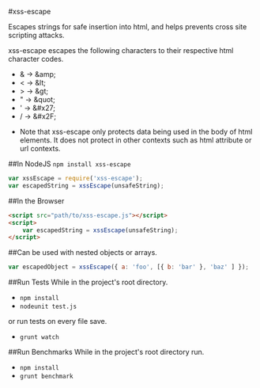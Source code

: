 #xss-escape

Escapes strings for safe insertion into html, and helps prevents cross site scripting attacks.

xss-escape escapes the following characters to their respective html character codes.

- &amp; -> &amp;amp;
- &lt; -> &amp;lt;
- &gt; -> &amp;gt;
- " -> &amp;quot;
- ' -> &amp;#x27;
- / -> &amp;#x2F;

* Note that xss-escape only protects data being used in the body of html elements.
It does not protect in other contexts such as html attribute or url contexts.

##In NodeJS
`npm install xss-escape`
```js
var xssEscape = require('xss-escape');
var escapedString = xssEscape(unsafeString);
```

##In the Browser
```html
<script src="path/to/xss-escape.js"></script>
<script>
    var escapedString = xssEscape(unsafeString);
</script>
```

##Can be used with nested objects or arrays.
```js
var escapedObject = xssEscape({ a: 'foo', [{ b: 'bar' }, 'baz' ] });
```

##Run Tests
While in the project's root directory.

 - `npm install`
 - `nodeunit test.js`

or run tests on every file save.

 - `grunt watch`


##Run Benchmarks
While in the project's root directory run.

 - `npm install`
 - `grunt benchmark`